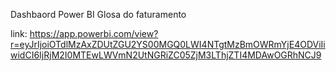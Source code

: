 Dashbaord Power BI Glosa do faturamento

link: https://app.powerbi.com/view?r=eyJrIjoiOTdlMzAxZDUtZGU2YS00MGQ0LWI4NTgtMzBmOWRmYjE4ODViIiwidCI6IjRjM2I0MTEwLWVmN2UtNGRiZC05ZjM3LThjZTI4MDAwOGRhNCJ9

